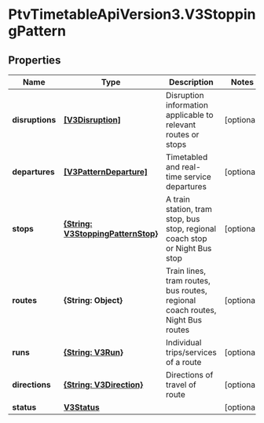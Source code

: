 # PtvTimetableApiVersion3.V3StoppingPattern

## Properties
Name | Type | Description | Notes
------------ | ------------- | ------------- | -------------
**disruptions** | [**[V3Disruption]**](V3Disruption.md) | Disruption information applicable to relevant routes or stops | [optional] 
**departures** | [**[V3PatternDeparture]**](V3PatternDeparture.md) | Timetabled and real-time service departures | [optional] 
**stops** | [**{String: V3StoppingPatternStop}**](V3StoppingPatternStop.md) | A train station, tram stop, bus stop, regional coach stop or Night Bus stop | [optional] 
**routes** | **{String: Object}** | Train lines, tram routes, bus routes, regional coach routes, Night Bus routes | [optional] 
**runs** | [**{String: V3Run}**](V3Run.md) | Individual trips/services of a route | [optional] 
**directions** | [**{String: V3Direction}**](V3Direction.md) | Directions of travel of route | [optional] 
**status** | [**V3Status**](V3Status.md) |  | [optional] 
